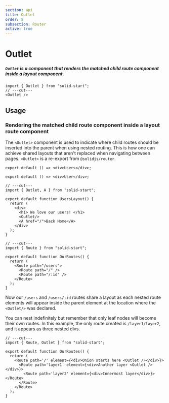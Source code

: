 ```yaml
---
section: api
title: Outlet
order: 8
subsection: Router
active: true
---
```


# Outlet

##### `Outlet` is a component that renders the matched child route component inside a layout component.

<div class="text-lg">

```tsx twoslash
import { Outlet } from "solid-start";
// ---cut---
<Outlet />
```

</div>

<table-of-contents></table-of-contents>

## Usage

### Rendering the matched child route component inside a layout route component

The `<Outlet>` component is used to indicate where child routes should be inserted into the parent when using nested routing. This is how one can achieve shared layouts that aren't replaced when navigating between pages. `<Outlet>` is a re-export from `@solidjs/router`.

```tsx twoslash filename="routes/users/index.tsx"
export default () => <div>Users</div>;
```

```tsx twoslash filename="routes/users/[id].tsx"
export default () => <div>User</div>;
```

```tsx twoslash filename="routes/users.tsx"
// ---cut---
import { Outlet, A } from "solid-start";

export default function UsersLayout() {
  return (
    <div>
      <h1> We love our users! </h1>
      <Outlet/>
      <A href="/">Back Home</A>
    </div>
  );
}
```

```tsx twoslash filename="routes.tsx"
// ---cut---
import { Route } from "solid-start";

export default function OurRoutes() {
  return (
    <Route path="/users">
      <Route path="/" />
      <Route path="/:id" />  
    </Route>
  );
}
```

Now our `/users` and `/users/:id` routes share a layout as each nested route elements will appear inside the parent element at the location where the `<Outlet/>` was declared.

You can nest indefinitely but remember that only leaf nodes will become their own routes. In this example, the only route created is `/layer1/layer2`, and it appears as three nested divs.

```tsx twoslash filename="routes.tsx"
// ---cut---
import { Route, Outlet } from "solid-start";

export default function OurRoutes() {
  return (
    <Route path='/' element={<div>Onion starts here <Outlet /></div>}>
      <Route path='layer1' element={<div>Another layer <Outlet /></div>}>
        <Route path='layer2' element={<div>Innermost layer</div>}></Route>
      </Route>
    </Route>
  );
}
```
